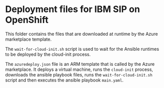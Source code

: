# Deployment files for IBM SIP on OpenShift

This folder contains the files that are downloaded at runtime by the Azure marketplace template.

The `wait-for-cloud-init.sh` script is used to wait for the Ansible runtimes to be deployed by the cloud-init process.

The `azuredeploy.json` file is an ARM template that is called by the Azure marketplace. It deploys a virtual machine, runs the `cloud-init` process, downloads the ansible playbook files, runs the `wait-for-cloud-init.sh` script and then executes the ansible playbook `main.yaml`.